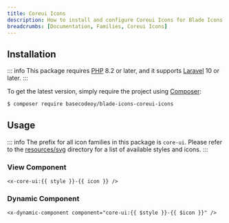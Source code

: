 ```yaml
---
title: Coreui Icons
description: How to install and configure Coreui Icons for Blade Icons.
breadcrumbs: [Documentation, Families, Coreui Icons]
---
```


## Installation

::: info
This package requires [PHP](https://www.php.net/) 8.2 or later, and it supports [Laravel](https://laravel.com/) 10 or later.
:::

To get the latest version, simply require the project using [Composer](https://getcomposer.org/):

```bash
$ composer require basecodeoy/blade-icons-coreui-icons
```

## Usage

::: info
The prefix for all icon families in this package is `core-ui`. Please refer to the [resources/svg](https://github.com/basecodeoy/blade-icons-coreui-icons/tree/main/resources/svg) directory for a list of available styles and icons.
:::

### View Component

```blade
<x-core-ui:{{ style }}-{{ icon }} />
```

### Dynamic Component

```blade
<x-dynamic-component component="core-ui:{{ $style }}-{{ $icon }}" />
```
